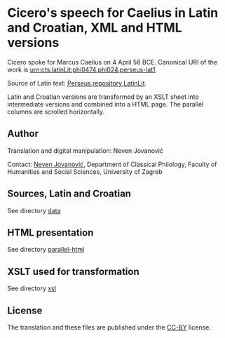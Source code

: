 # Cicero's speech for Caelius in Latin and Croatian, XML and HTML versions

Cicero spoke for Marcus Caelius on 4 April 56 BCE. Canonical URI of the work is [urn:cts:latinLit:phi0474.phi024.perseus-lat1](https://catalog.perseus.org/catalog/urn:cts:latinLit:phi0474.phi024.perseus-lat1)

Source of Latin text: [Perseus repository LatinLit](https://github.com/PerseusDL/canonical-latinLit).

Latin and Croatian versions are transformed by an XSLT sheet into intermediate versions and combined into a HTML page. The parallel columns are scrolled horizontally.


## Author

Translation and digital manipulation: Neven Jovanović

Contact: [Neven Jovanović](orcid.org/0000-0002-9119-399X), Department of Classical Philology, Faculty of Humanities and Social Sciences, 
University of Zagreb

## Sources, Latin and Croatian

See directory [data](data)

## HTML presentation

See directory [parallel-html](parallel-html)

## XSLT used for transformation

See directory [xsl](xsl)

## License

The translation and these files are published under the [CC-BY](LICENSE.md) license.

